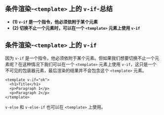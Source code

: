 ## 条件渲染-`<template>` 上的 `v-if`-总结

- **(1) `v-if` 是一个指令，他必须依附于某个元素**
- **(2) 切换不止一个元素时，可以在一个 `<template>` 元素上使用 `v-if`**

## 条件渲染-`<template>` 上的 `v-if`

因为 `v-if` 是一个指令，他必须依附于某个元素。但如果我们想要切换不止一个元素呢？在这种情况下我们可以在一个 `<template>` 元素上使用 `v-if`，这只是一个不可见的包装器元素，最后渲染的结果并不会包含这个 `<template>` 元素。

```vue-html
<template v-if="ok">
  <h1>Title</h1>
  <p>Paragraph 1</p>
  <p>Paragraph 2</p>
</template>
```

`v-else` 和 `v-else-if` 也可以在 `<template>` 上使用。
